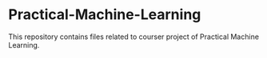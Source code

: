 # Practical-Machine-Learning
This repository contains files related to courser project of Practical Machine Learning.
